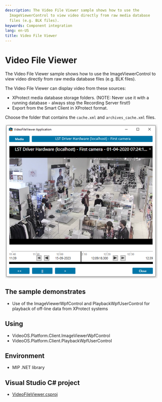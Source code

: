 ```yaml
---
description: The Video File Viewer sample shows how to use the
  ImageViewerControl to view video directly from raw media database
  files (e.g. BLK files).
keywords: Component integration
lang: en-US
title: Video File Viewer
---
```


# Video File Viewer

The Video File Viewer sample shows how to use the ImageViewerControl to
view video directly from raw media database files (e.g. BLK files).

The Video File Viewer can display video from these sources:

- XProtect media database storage folders. (NOTE: Never use it with a
  running database - always stop the Recording Server first!)
- Export from the Smart Client in XProtect format.

Choose the folder that contains the `cache.xml` and `archives_cache.xml`
files.

![Video File Viewer](videofileviewer.png)

## The sample demonstrates

- Use of the ImageViewerWpfControl and PlaybackWpfUserControl for playback
  of off-line data from XProtect systems

## Using

- VideoOS.Platform.Client.ImageViewerWpfControl
- VideoOS.Platform.Client.PlaybackWpfUserControl

## Environment

- MIP .NET library

## Visual Studio C\# project

- [VideoFileViewer.csproj](javascript:clone('https://github.com/milestonesys/mipsdk-samples-component','src/ComponentSamples.sln');)
